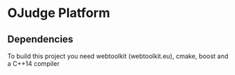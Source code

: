 # OJudge Platform

## Dependencies
To build this project you need webtoolkit (webtoolkit.eu), cmake, boost and a C++14 compiler
